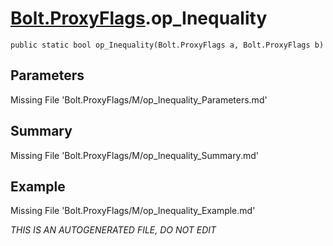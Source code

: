 # [Bolt.ProxyFlags](Types/Bolt.ProxyFlags.md).op_Inequality
`public static bool op_Inequality(Bolt.ProxyFlags a, Bolt.ProxyFlags b)`
## Parameters
Missing File 'Bolt.ProxyFlags/M/op_Inequality_Parameters.md'
## Summary
Missing File 'Bolt.ProxyFlags/M/op_Inequality_Summary.md'
## Example
Missing File 'Bolt.ProxyFlags/M/op_Inequality_Example.md'

*THIS IS AN AUTOGENERATED FILE, DO NOT EDIT*
